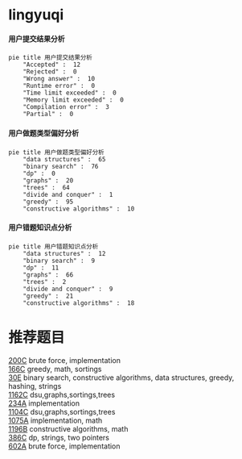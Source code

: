 # lingyuqi

<!-- tabs:start -->



#### **用户提交结果分析**

```mermaid
pie title 用户提交结果分析
    "Accepted" :  12
    "Rejected" :  0
    "Wrong answer" :  10
    "Runtime error" :  0
    "Time limit exceeded" :  0
    "Memory limit exceeded" :  0
    "Compilation error" :  3
    "Partial" :  0
```

#### **用户做题类型偏好分析**

```mermaid
pie title 用户做题类型偏好分析
    "data structures" :  65
    "binary search" :  76
    "dp" :  0
    "graphs" :  20
    "trees" :  64
    "divide and conquer" :  1
    "greedy" :  95
    "constructive algorithms" :  10
```
#### **用户错题知识点分析**

```mermaid
pie title 用户错题知识点分析
    "data structures" :  12
    "binary search" :  9
    "dp" :  11
    "graphs" :  66
    "trees" :  2
    "divide and conquer" :  9
    "greedy" :  21
    "constructive algorithms" :  18
```



<!-- tabs:end -->
# 推荐题目
[200C](https://codeforces.com/contest/200/problem/C)		brute force,
                        implementation		  
[166C](https://codeforces.com/contest/166/problem/C)		greedy,
                        math,
                        sortings		  
[30E](https://codeforces.com/contest/30/problem/E)		binary search,
                        constructive algorithms,
                        data structures,
                        greedy,
                        hashing,
                        strings		  
[1162C](https://codeforces.com/contest/1162/problem/C)		dsu,graphs,sortings,trees		  
[234A](https://codeforces.com/contest/234/problem/A)		implementation		  
[1104C](https://codeforces.com/contest/1104/problem/C)		dsu,graphs,sortings,trees		  
[1075A](https://codeforces.com/contest/1075/problem/A)		implementation,
                        math		  
[1196B](https://codeforces.com/contest/1196/problem/B)		constructive algorithms,
                        math		  
[386C](https://codeforces.com/contest/386/problem/C)		dp,
                        strings,
                        two pointers		  
[602A](https://codeforces.com/contest/602/problem/A)		brute force,
                        implementation		  
